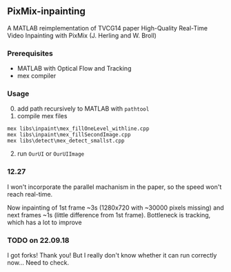 ## PixMix-inpainting
A MATLAB reimplementation of TVCG14 paper High-Quality Real-Time Video Inpainting with PixMix (J. Herling and W. Broll)

### Prerequisites
- MATLAB with Optical Flow and Tracking
- mex compiler

### Usage
0. add path recursively to MATLAB with `pathtool`
1. compile mex files

```
mex libs\inpaint\mex_fillOneLevel_withline.cpp
mex libs\inpaint\mex_fillSecondImage.cpp
mex libs\detect\mex_detect_smallst.cpp
```

2. run `OurUI` or `OurUIImage`


### 12.27
I won't incorporate the parallel machanism in the paper, so the speed won't reach real-time. 

Now inpainting of 1st frame ~3s (1280x720 with ~30000 pixels missing) and next frames ~1s (little difference from 1st frame). Bottleneck is tracking, which has a lot to improve

### TODO on 22.09.18
I got forks! Thank you! But I really don't know whether it can run correctly now... Need to check.
